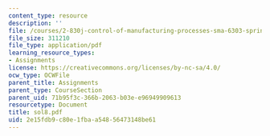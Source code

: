 ```yaml
---
content_type: resource
description: ''
file: /courses/2-830j-control-of-manufacturing-processes-sma-6303-spring-2008/2e15fdb9c80e1fbaa54856473148be61_sol8.pdf
file_size: 311210
file_type: application/pdf
learning_resource_types:
- Assignments
license: https://creativecommons.org/licenses/by-nc-sa/4.0/
ocw_type: OCWFile
parent_title: Assignments
parent_type: CourseSection
parent_uid: 71b95f3c-366b-2063-b03e-e96949909613
resourcetype: Document
title: sol8.pdf
uid: 2e15fdb9-c80e-1fba-a548-56473148be61
---
```


